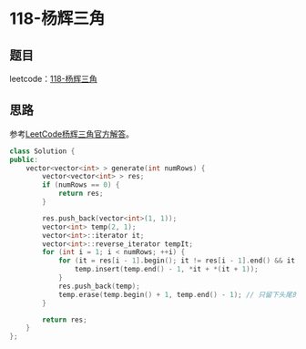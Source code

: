 # 118-杨辉三角

## 题目

leetcode：[118-杨辉三角](https://leetcode-cn.com/problems/pascals-triangle/)

## 思路

参考[LeetCode杨辉三角官方解答](https://leetcode-cn.com/problems/pascals-triangle/solution/)。

```c++
class Solution {
public:
    vector<vector<int> > generate(int numRows) {
        vector<vector<int> > res;
        if (numRows == 0) {
            return res;
        }

        res.push_back(vector<int>(1, 1));
        vector<int> temp(2, 1);
        vector<int>::iterator it;
        vector<int>::reverse_iterator tempIt;
        for (int i = 1; i < numRows; ++i) {
            for (it = res[i - 1].begin(); it != res[i - 1].end() && it + 1 != res[i - 1].end(); ++it) {
                temp.insert(temp.end() - 1, *it + *(it + 1));
            }
            res.push_back(temp);
            temp.erase(temp.begin() + 1, temp.end() - 1); // 只留下头尾的两个“1”，其他元素都删除
        }

        return res;
    }
};
```

